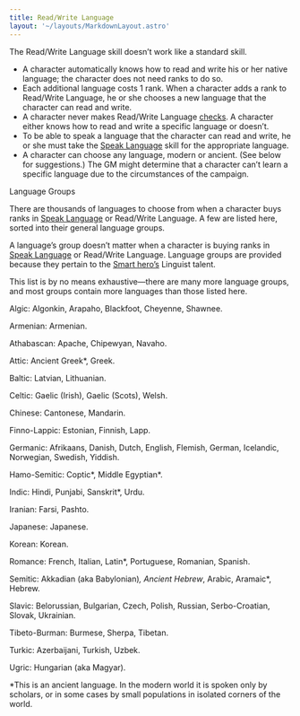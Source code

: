 ```yaml
---
title: Read/Write Language
layout: '~/layouts/MarkdownLayout.astro'
---
```

The Read/Write Language skill doesn’t work like a standard skill.

  * A character automatically knows how to read and write his or her native language; the character does not need ranks to do so.
  * Each additional language costs 1 rank. When a character adds a rank to Read/Write Language, he or she chooses a new language that the character can read and write.
  * A character never makes Read/Write Language [checks](/modern.d20.srd/skills/skill.basics). A character either knows how to read and write a specific language or doesn’t.
  * To be able to speak a language that the character can read and write, he or she must take the [Speak Language](/modern.d20.srd/skills/speak.language) skill for the appropriate language.
  * A character can choose any language, modern or ancient. (See below for suggestions.) The GM might determine that a character can’t learn a specific language due to the circumstances of the campaign.

Language Groups

There are thousands of languages to choose from when a character buys ranks in
[Speak Language](/modern.d20.srd/skills/speak.language) or Read/Write
Language. A few are listed here, sorted into their general language groups.

A language’s group doesn’t matter when a character is buying ranks in [Speak Language](/modern.d20.srd/skills/speak.language) or Read/Write Language.
Language groups are provided because they pertain to the [Smart hero’s](/modern.d20.srd/classes/basic/smart.hero) Linguist talent.

This list is by no means exhaustive—there are many more language groups, and
most groups contain more languages than those listed here.

Algic: Algonkin, Arapaho, Blackfoot, Cheyenne, Shawnee.

Armenian: Armenian.

Athabascan: Apache, Chipewyan, Navaho.

Attic: Ancient Greek*, Greek.

Baltic: Latvian, Lithuanian.

Celtic: Gaelic (Irish), Gaelic (Scots), Welsh.

Chinese: Cantonese, Mandarin.

Finno-Lappic: Estonian, Finnish, Lapp.

Germanic: Afrikaans, Danish, Dutch, English, Flemish, German, Icelandic,
Norwegian, Swedish, Yiddish.

Hamo-Semitic: Coptic*, Middle Egyptian*.

Indic: Hindi, Punjabi, Sanskrit*, Urdu.

Iranian: Farsi, Pashto.

Japanese: Japanese.

Korean: Korean.

Romance: French, Italian, Latin*, Portuguese, Romanian, Spanish.

Semitic: Akkadian (aka Babylonian)*, Ancient Hebrew*, Arabic, Aramaic*,
Hebrew.

Slavic: Belorussian, Bulgarian, Czech, Polish, Russian, Serbo-Croatian,
Slovak, Ukrainian.

Tibeto-Burman: Burmese, Sherpa, Tibetan.

Turkic: Azerbaijani, Turkish, Uzbek.

Ugric: Hungarian (aka Magyar).

*This is an ancient language. In the modern world it is spoken only by scholars, or in some cases by small populations in isolated corners of the world.

